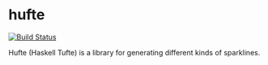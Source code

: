 # hufte

[![Build Status](https://travis-ci.org/msrdic/hufte.svg?branch=master)](https://travis-ci.org/msrdic/hufte)

Hufte (Haskell Tufte) is a library for generating different kinds of sparklines.
